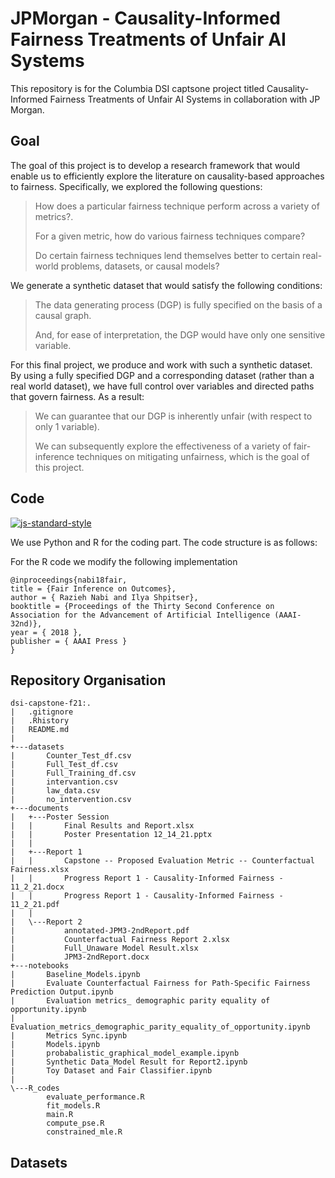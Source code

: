 # JPMorgan - Causality-Informed Fairness Treatments of Unfair AI Systems 

This repository is for the Columbia DSI captsone project titled Causality-Informed Fairness Treatments of Unfair AI Systems in collaboration with JP Morgan.

## Goal

The goal of this project is to develop a research framework that would enable us to efficiently explore the literature on causality-based approaches to fairness. Specifically, we explored the following questions:

>How does a particular fairness technique perform across a variety of metrics?.
>
>For a given metric, how do various fairness techniques compare?
>
>Do certain fairness techniques lend themselves better to certain real-world problems, datasets, or causal models?

We  generate a synthetic dataset that would satisfy the following conditions:
>The data generating process (DGP) is fully specified on the basis of a causal graph.
> 
>And, for ease of interpretation, the DGP would have only one sensitive variable.

For this final project, we produce and work with such a synthetic dataset. By using a fully specified DGP and a corresponding dataset (rather than a real world dataset), we have full control over variables and directed paths that govern fairness. As a result: 


>We can guarantee that our DGP is inherently unfair (with respect to only 1 variable).
>
>We can subsequently explore the effectiveness of a variety of fair-inference techniques on mitigating unfairness, which is the goal of this project. 


## Code 
[![js-standard-style](https://img.shields.io/badge/code%20style-standard-brightgreen.svg?style=flat)](https://github.com/feross/standard)


We use Python and R for the coding part. The code structure is as follows:

For the R code we modify the following implementation
```
@inproceedings{nabi18fair,
title = {Fair Inference on Outcomes},
author = { Razieh Nabi and Ilya Shpitser},
booktitle = {Proceedings of the Thirty Second Conference on Association for the Advancement of Artificial Intelligence (AAAI-32nd)},
year = { 2018 }, 
publisher = { AAAI Press }
}
```

## Repository Organisation

```
dsi-capstone-f21:.
|   .gitignore
|   .Rhistory
|   README.md
|
+---datasets
|       Counter_Test_df.csv
|       Full_Test_df.csv
|       Full_Training_df.csv
|       intervantion.csv
|       law_data.csv
|       no_intervention.csv
+---documents
|   +---Poster Session
|   |       Final Results and Report.xlsx
|   |       Poster Presentation 12_14_21.pptx
|   |
|   +---Report 1
|   |       Capstone -- Proposed Evaluation Metric -- Counterfactual Fairness.xlsx
|   |       Progress Report 1 - Causality-Informed Fairness - 11_2_21.docx
|   |       Progress Report 1 - Causality-Informed Fairness - 11_2_21.pdf
|   |
|   \---Report 2
|           annotated-JPM3-2ndReport.pdf
|           Counterfactual Fairness Report 2.xlsx
|           Full_Unaware Model Result.xlsx
|           JPM3-2ndReport.docx
+---notebooks
|       Baseline_Models.ipynb
|       Evaluate Counterfactual Fairness for Path-Specific Fairness Prediction Output.ipynb
|       Evaluation metrics_ demographic parity equality of opportunity.ipynb
|       Evaluation_metrics_demographic_parity_equality_of_opportunity.ipynb
|       Metrics Sync.ipynb
|       Models.ipynb
|       probabalistic_graphical_model_example.ipynb
|       Synthetic Data_Model Result for Report2.ipynb
|       Toy Dataset and Fair Classifier.ipynb
|
\---R_codes
        evaluate_performance.R
        fit_models.R
        main.R
        compute_pse.R
        constrained_mle.R
```

## Datasets

